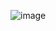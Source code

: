 ![image](https://user-images.githubusercontent.com/121180975/209129012-13ce8eed-4196-4160-a928-d1f53c687688.png)
